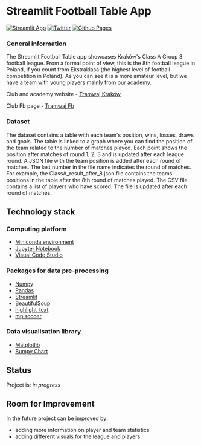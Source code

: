 # Streamlit Football Table App

[![Streamlit App](https://static.streamlit.io/badges/streamlit_badge_black_white.svg)](https://app-football-table-app.streamlit.app/)
[![Twitter](https://img.shields.io/twitter/url/https/twitter.com/tossingdata.svg?style=social&label=Follow%20%40tossingdata)](https://twitter.com/tossingdata)
[![Github Pages](https://img.shields.io/badge/github%20pages-121013?style=for-the-badge&logo=github&logoColor=white)](https://github.com/MSI17819)

### General information
The Streamlit Football Table app showcases Kraków's Class A Group 3 football league. From a formal point of view, this is the 8th football league in Poland, if you count from Ekstraklasa (the highest level of football competition in Poland).
As you can see it is a more amateur level, but we have a team with young players mainly from our academy.

Club and academy website - [Tramwaj Kraków](https://tramwajkrakow.pl/) 

Club Fb page - [Tramwaj Fb](https://www.facebook.com/tstramwaj)

### Dataset
The dataset contains a table with each team's position, wins, losses, draws and goals.
The table is linked to a graph where you can find the position of the team related to the number of matches played. Each point shows the position after matches of round 1, 2, 3 and is updated after each league round. A JSON file with the team position is added after each round of matches. The last number in the file name indicates the round of matches. For example, the ClassA_result_after_8.json file contains the teams' positions in the table after the 8th round of matches played. The CSV file contains a list of players who have scored. The file is updated after each round of matches.

## Technology stack

### Computing platform
- [Miniconda environment](https://docs.conda.io/en/latest/miniconda.html)
- [Jupyter Notebook](https://jupyter.org/)
- [Visual Code Studio](https://code.visualstudio.com/)

### Packages for data pre-processing
- [Numpy](https://numpy.org/)
- [Pandas](https://numpy.org/)
- [Streamlit](https://streamlit.io/)
- [BeautifulSoup](https://www.crummy.com/software/BeautifulSoup/bs4/doc/)
- [highlight_text](https://github.com/znstrider/highlight_text)
- [mplsoccer](https://mplsoccer.readthedocs.io/en/latest/#)

### Data visualisation library
- [Matplotlib](https://matplotlib.org/)
- [Bumpy Chart](https://mplsoccer.readthedocs.io/en/latest/gallery/bumpy_charts/plot_bumpy.html)
## Status

Project is: _in progress_

## Room for Improvement

In the future project can be improved by:

- adding more information on player and team statistics
- adding different visuals for the league and players
